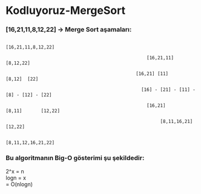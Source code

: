 # Kodluyoruz-MergeSort </br >

### [16,21,11,8,12,22] -> Merge Sort aşamaları: </br >

                                                               [16,21,11,8,12,22] 
                                                               
                                                        [16,21,11]            [8,12,22]
                                                        
                                                    [16,21] [11]                  [8,12]  [22]
                                                    
                                                      [16] - [21] - [11] - [8] - [12] - [22]
                                                      
                                                        [16,21]       [8,11]       [12,22]
                                                        
                                                             [8,11,16,21]      [12,22]
                                                             
                                                                 [8,11,12,16,21,22]   


### Bu algoritmanın Big-O gösterimi şu şekildedir: </br >

2^x = n </br >
logn = x </br >
= O(nlogn) </br >
